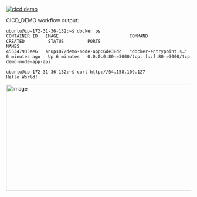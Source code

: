 [![cicd demo](https://github.com/anups07/Github_action/actions/workflows/cicd.yml/badge.svg)](https://github.com/anups07/Github_action/actions/workflows/cicd.yml)

CICD_DEMO workflow output:

```
ubuntu@ip-172-31-36-132:~$ docker ps
CONTAINER ID   IMAGE                           COMMAND                  CREATED         STATUS         PORTS                                     NAMES
455347935ee6   anups07/demo-node-app:6de38dc   "docker-entrypoint.s…"   6 minutes ago   Up 6 minutes   0.0.0.0:80->3000/tcp, [::]:80->3000/tcp   demo-node-app-api

ubuntu@ip-172-31-36-132:~$ curl http://54.158.109.127
Hello World!
```
<img width="911" height="290" alt="image" src="https://github.com/user-attachments/assets/1f65f8a3-e702-4fbd-9fcb-1e67cfc3705b" />
